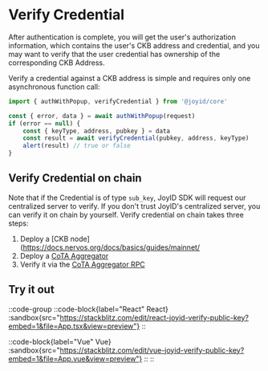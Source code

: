 # Verify Credential

After authentication is complete, you will get the user's authorization information, which contains the user's CKB address and credential, and you may want to verify that the user credential has ownership of the corresponding CKB Address.

Verify a credential against a CKB address is simple and requires only one asynchronous function call:

```js
import { authWithPopup, verifyCredential } from '@joyid/core'

const { error, data } = await authWithPopup(request)
if (error == null) {
    const { keyType, address, pubkey } = data
    const result = await verifyCredential(pubkey, address, keyType)
    alert(result) // true or false
}
```

## Verify Credential on chain

Note that if the Credential is of type `sub_key`, JoyID SDK will request our centralized server to verify. If you don't trust JoyID's centralized server, you can verify it on chain by yourself. Verify credential on chain takes three steps:

1. Deploy a [CKB node](https://docs.nervos.org/docs/basics/guides/mainnet/
2. Deploy a [CoTA Aggregator](https://www.cotadev.io/docs/guides/quick-deployment)
3. Verify it via the [CoTA Aggregator RPC](https://github.com/nervina-labs/cota-aggregator#get_joyid_info)

## Try it out

::code-group
  ::code-block{label="React" React}
    :sandbox{src="https://stackblitz.com/edit/react-joyid-verify-public-key?embed=1&file=App.tsx&view=preview"}
  ::

  ::code-block{label="Vue" Vue}
    :sandbox{src="https://stackblitz.com/edit/vue-joyid-verify-public-key?embed=1&file=App.vue&view=preview"}
  ::
::

